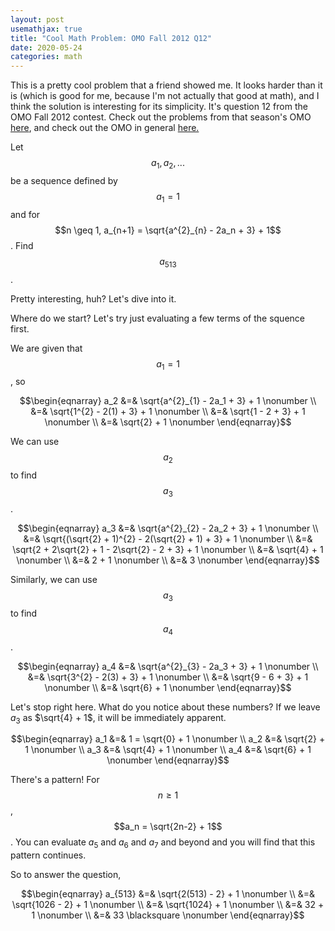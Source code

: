 ```yaml
---
layout: post
usemathjax: true
title: "Cool Math Problem: OMO Fall 2012 Q12"
date: 2020-05-24
categories: math
---
```


This is a pretty cool problem that a friend showed me. It looks harder than it is (which is good for me, because I'm not actually that good at math), and I think the solution is interesting for its simplicity. It's question 12 from the OMO Fall 2012 contest. Check out the problems from that season's OMO [here](http://internetolympiad.org/archive/OMOFall12/OMOFall12Probs.pdf), and check out the OMO in general [here.](http://internetolympiad.org/)

Let $$a_1,a_2,...$$ be a sequence defined by $$a_1 = 1$$ and for $$n \geq 1, a_{n+1} = \sqrt{a^{2}_{n} - 2a_n + 3} + 1$$. Find $$a_{513}$$.

Pretty interesting, huh? Let's dive into it.

Where do we start? Let's try just evaluating a few terms of the squence first.

We are given that $$a_1 = 1$$, so

$$\begin{eqnarray} 
a_2 &=& \sqrt{a^{2}_{1} - 2a_1 + 3} + 1      \nonumber \\
  &=& \sqrt{1^{2} - 2(1) + 3} + 1 \nonumber \\
  &=& \sqrt{1 - 2 + 3} + 1 \nonumber \\
  &=& \sqrt{2} + 1 \nonumber
\end{eqnarray}$$

We can use $$a_2$$ to find $$a_3$$.

$$\begin{eqnarray} 
a_3 &=& \sqrt{a^{2}_{2} - 2a_2 + 3} + 1      \nonumber \\
  &=& \sqrt{(\sqrt{2} + 1)^{2} - 2(\sqrt{2} + 1) + 3} + 1 \nonumber \\
  &=& \sqrt{2 + 2\sqrt{2} + 1 - 2\sqrt{2} - 2 + 3} + 1 \nonumber \\
  &=& \sqrt{4} + 1 \nonumber \\
  &=& 2 + 1 \nonumber \\
  &=& 3 \nonumber
\end{eqnarray}$$

Similarly, we can use $$a_3$$ to find $$a_4$$.

$$\begin{eqnarray} 
a_4 &=& \sqrt{a^{2}_{3} - 2a_3 + 3} + 1      \nonumber \\
  &=& \sqrt{3^{2} - 2(3) + 3} + 1 \nonumber \\
  &=& \sqrt{9 - 6 + 3} + 1 \nonumber \\
  &=& \sqrt{6} + 1 \nonumber
\end{eqnarray}$$

Let's stop right here. What do you notice about these numbers? If we leave $a_3$ as $\sqrt{4} + 1$, it will be immediately apparent.

$$\begin{eqnarray}
a_1 &=& 1 = \sqrt{0} + 1 \nonumber \\
a_2 &=& \sqrt{2} + 1 \nonumber \\
a_3 &=& \sqrt{4} + 1 \nonumber \\
a_4 &=& \sqrt{6} + 1 \nonumber
\end{eqnarray}$$

There's a pattern! For $$n \geq 1$$, $$a_n = \sqrt{2n-2} + 1$$. You can evaluate $a_5$ and $a_6$ and $a_7$ and beyond and you will find that this pattern continues.

So to answer the question, 

$$\begin{eqnarray}
a_{513} &=& \sqrt{2(513) - 2} + 1 \nonumber \\
   &=& \sqrt{1026 - 2} + 1 \nonumber \\
   &=& \sqrt{1024} + 1 \nonumber \\
   &=& 32 + 1 \nonumber \\
   &=& 33 \blacksquare \nonumber
\end{eqnarray}$$



